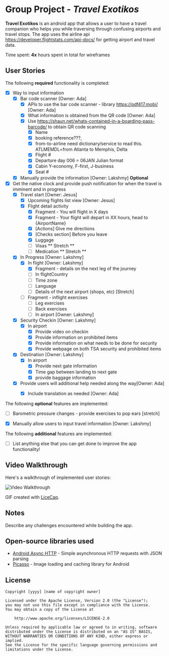 # Group Project - *Travel Exotikos*

**Travel Exotikos** is an android app that allows a user to have a travel companion who helps you while traversing through confusing airports and travel stops. The app uses the airline api https://developer.flightstats.com/api-docs/ for getting airport and travel data.

Time spent: **4x** hours spent in total for wireframes

## User Stories

The following **required** functionality is completed:

* [x] Way to input information 
  * [x] Bar code scanner [Owner: Ada]
    * [x] APIs to use the bar code scanner - library https://pdf417.mobi/ [Owner: Ada]
    * [x] What information is obtained from the QR code  [Owner: Ada]
    * [x] Use https://shaun.net/whats-contained-in-a-boarding-pass-barcode/ to obtain QR code scanning
       * [x] Name
       * [x] booking  reference???,
       * [x] from-to-airline need dictionary/service to read this. ATLMEMDL=from Atlanta to Memphis, Delta
       * [x] Flight #
       * [x] Departure day 006 = 06JAN Julian format
       * [x] Cabin Y-economy, F-first, J-business
       * [x] Seat # 
  * [X] Manually provide the information [Owner: Lakshmy] **Optional**
* [x] Get the native clock and provide push notification for when the travel is imminent and in progress
  * [x] Travel start [Owner: Jesus]
    * [x] Upcoming flights list view [Owner: Jesus]
    * [x] Flight detail activity
       * [x] Fragment - You will flight in X days
       * [x] Fragment - Your flight will depart in XX hours, head to {AirportName}
       * [x] [Actions] Give me directions
       * [x] [Checks section] Before you leave
       * [x] Luggage
       * [ ] Visas ** Stretch **
       * [ ] Medication ** Stretch **
  * [x] In Progress [Owner: Lakshmy]
    * [x] In flight [Owner: Lakshmy]
      * [x] Fragment - details on the next leg of the journey
       * [ ] In flightCountry
       * [ ] Time zone
       * [ ] Language
       * [ ] Details of the next airport (shops, etc) [Stretch]
     * [ ] Fragment - inflight exercises
       * [ ] Leg exercises
       * [ ] Back exercises
       * [ ] In airport [Owner: Lakshmy]
  * [X] Security Checkin [Owner: Lakshmy]
    * [X] In airport
       * [X] Provide video on checkin
       * [X] Provide information on prohibited items
       * [X] Provide information on what needs to be done for security
       * [X] Provide webpage on both TSA security and prohibited items
  * [X] Destination [Owner: Lakshmy]
    * [X] In airport
       * [X] Provide next gate information
       * [X] Time gap between landing to next gate
       * [X] provide baggage information
  * [x] Provide users will additional help needed along the way[Owner: Ada]
    * [x] Include translation as needed [Owner: Ada]
   

The following **optional** features are implemented:
  * [ ] Barometric pressure changes - provide exercises to pop ears [stretch]
  * [x] Manually allow users to input travel information [Owner: Lakshmy] 


The following **additional** features are implemented:

* [ ] List anything else that you can get done to improve the app functionality!

## Video Walkthrough

Here's a walkthrough of implemented user stories:

<img src='http://i.imgur.com/link/to/your/gif/file.gif' title='Video Walkthrough' width='' alt='Video Walkthrough' />

GIF created with [LiceCap](http://www.cockos.com/licecap/).

## Notes

Describe any challenges encountered while building the app.

## Open-source libraries used

- [Android Async HTTP](https://github.com/loopj/android-async-http) - Simple asynchronous HTTP requests with JSON parsing
- [Picasso](http://square.github.io/picasso/) - Image loading and caching library for Android

## License

    Copyright [yyyy] [name of copyright owner]

    Licensed under the Apache License, Version 2.0 (the "License");
    you may not use this file except in compliance with the License.
    You may obtain a copy of the License at

        http://www.apache.org/licenses/LICENSE-2.0

    Unless required by applicable law or agreed to in writing, software
    distributed under the License is distributed on an "AS IS" BASIS,
    WITHOUT WARRANTIES OR CONDITIONS OF ANY KIND, either express or implied.
    See the License for the specific language governing permissions and
    limitations under the License.
